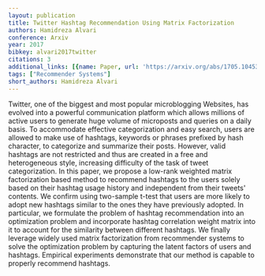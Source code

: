 ```yaml
---
layout: publication
title: Twitter Hashtag Recommendation Using Matrix Factorization
authors: Hamidreza Alvari
conference: Arxiv
year: 2017
bibkey: alvari2017twitter
citations: 3
additional_links: [{name: Paper, url: 'https://arxiv.org/abs/1705.10453'}]
tags: ["Recommender Systems"]
short_authors: Hamidreza Alvari
---
```

Twitter, one of the biggest and most popular microblogging Websites, has
evolved into a powerful communication platform which allows millions of active
users to generate huge volume of microposts and queries on a daily basis. To
accommodate effective categorization and easy search, users are allowed to make
use of hashtags, keywords or phrases prefixed by hash character, to categorize
and summarize their posts. However, valid hashtags are not restricted and thus
are created in a free and heterogeneous style, increasing difficulty of the
task of tweet categorization. In this paper, we propose a low-rank weighted
matrix factorization based method to recommend hashtags to the users solely
based on their hashtag usage history and independent from their tweets'
contents. We confirm using two-sample t-test that users are more likely to
adopt new hashtags similar to the ones they have previously adopted. In
particular, we formulate the problem of hashtag recommendation into an
optimization problem and incorporate hashtag correlation weight matrix into it
to account for the similarity between different hashtags. We finally leverage
widely used matrix factorization from recommender systems to solve the
optimization problem by capturing the latent factors of users and hashtags.
Empirical experiments demonstrate that our method is capable to properly
recommend hashtags.